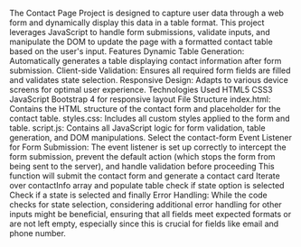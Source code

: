 The Contact Page Project is designed to capture user data through a web form and dynamically display this data in a table format. This project leverages JavaScript to handle form submissions, validate inputs, and manipulate the DOM to update the page with a formatted contact table based on the user's input.
Features
Dynamic Table Generation: Automatically generates a table displaying contact information after form submission.
Client-side Validation: Ensures all required form fields are filled and validates state selection.
Responsive Design: Adapts to various device screens for optimal user experience.
Technologies Used
HTML5
CSS3
JavaScript
Bootstrap 4 for responsive layout
File Structure
index.html: Contains the HTML structure of the contact form and placeholder for the contact table.
styles.css: Includes all custom styles applied to the form and table.
script.js: Contains all JavaScript logic for form validation, table generation, and DOM manipulations.
Select the contact-form
Event Listener for Form Submission: The event listener is set up correctly to intercept the form submission, prevent the default action (which stops the form from being sent to the server), and handle validation before proceeding 
This function will submit the contact form and generate a contact card
Iterate over contactInfo array and populate table
check if state option is selected
Check if a state is selected and finally
Error Handling: While the code checks for state selection, considering additional error handling for other inputs might be beneficial, ensuring that all fields meet expected formats or are not left empty, especially since this is crucial for fields like email and phone number.
